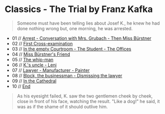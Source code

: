 # Classics - The Trial by Franz Kafka


> Someone must have been telling lies about Josef K., he knew he had
> done nothing wrong but, one morning, he was arrested. 

- 01 // [Arrest - Conversation with Mrs. Grubach - Then Miss Bürstner](01.md)
- 02 // [First Cross-examination](02.md)
- 03 // [In the empty Courtroom - The Student - The Offices](03.md)
- 04 // [Miss Bürstner's Friend](04.md)
- 05 // [The whip-man](05.md)
- 06 // [K.'s uncle - Leni](06.md)
- 07 // [Lawyer - Manufacturer - Painter](07.md)
- 08 // [Block, the businessman - Dismissing the lawyer](08.md)
- 09 // [In the Cathedral](09.md)
- 10 // [End](10.md)

> As his eyesight failed, K. saw the two gentlemen cheek by cheek, close in front of his face, 
> watching the result. "Like a dog!" he said, it was as if the shame of it should outlive him.

